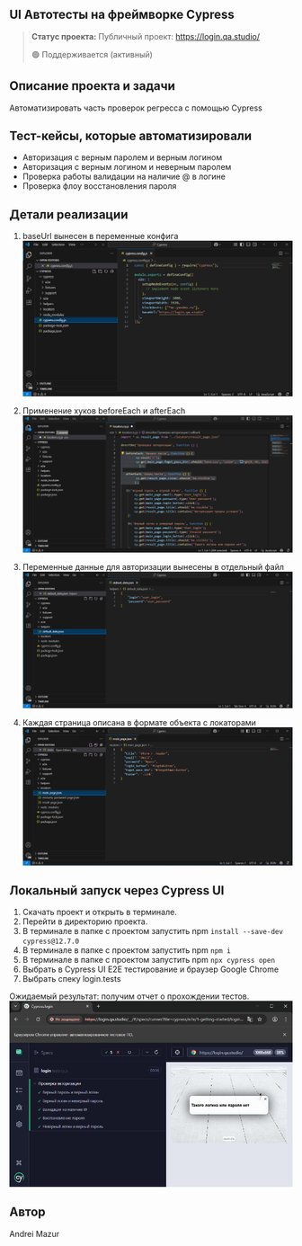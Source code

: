 <h2>UI Автотесты на фреймворке Cypress</h2>

> **Статус проекта:**
> Публичный проект: https://login.qa.studio/
> 
> 🟢 Поддерживается (активный) 

## Описание проекта и задачи
Автоматизировать часть проверок регресса с помощью Cypress

## Тест-кейсы, которые автоматизировали
* Авторизация с верным паролем и верным логином
* Авторизация c верным логином и неверным паролем
* Проверка работы валидации на наличие @ в логине
* Проверка флоу восстановления пароля

## Детали реализации

1. baseUrl вынесен в переменные конфига
![image](https://raw.githubusercontent.com/AndreiMazur/Cypress.login/refs/heads/master/Cyp_conf.png)

2. Применение хуков beforeEach и afterEach
![image](https://raw.githubusercontent.com/AndreiMazur/Cypress.login/refs/heads/master/before_after_each.png)

3. Переменные данные для авторизации вынесены в отдельный файл
![image](https://raw.githubusercontent.com/AndreiMazur/Cypress.login/refs/heads/master/default_data.png)

4. Каждая страница описана в формате объекта с локаторами
![image](https://raw.githubusercontent.com/AndreiMazur/Cypress.login/refs/heads/master/locators_main_page.png)

## Локальный запуск через Cypress UI
1. Скачать проект и открыть в терминале.
2. Перейти в директорию проекта.
3. В терминале в папке с проектом запустить npm `install --save-dev cypress@12.7.0`
4. В терминале в папке с проектом запустить npm `npm i`
5. В терминале в папке с проектом запустить npm `npx cypress open`
6. Выбрать в Cypress UI E2E тестирование и браузер Google Chrome
7. Выбрать спеку login.tests

Ожидаемый результат: получим отчет о прохождении тестов.
![image](https://raw.githubusercontent.com/AndreiMazur/Cypress.login/refs/heads/master/Cypress_result.png)


## Автор

Andrei Mazur
